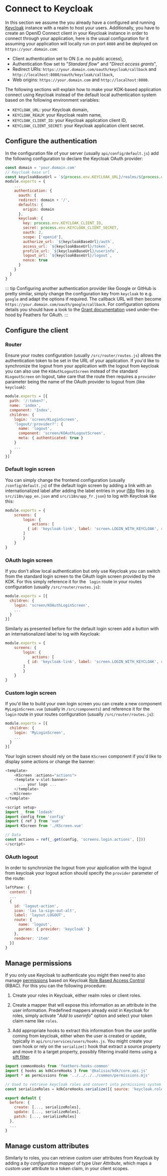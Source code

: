 # Connect to Keycloak

In this section we assume the you already have a configured and running [Keycloak](https://www.keycloak.org) instance with a realm to host your users.
Additionally, you have to create an OpenID Connect client in your Keycloak instance in order to connect through your application, here is the usual configuration for it assuming your application will locally run on port `8080` and be deployed on `https://your.domain.com`:
* Client authentication set to ON (i.e. no public access),
* Authentication flow set to "*Standard flow*" and "*Direct access grants*",
* Redirect URIs: `https://your.domain.com/oauth/keycloak/callback` and `http://localhost:8080/oauth/keycloak/callback`,
* Web origins: `https://your.domain.com` and `http://localhost:8080`.

The following sections will explain how to make your KDK-based application connect using Keycloak instead of the default local authentication system based on the following environment variables:
* `KEYCLOAK_URL`: your Keycloak domain,
* `KEYCLOAK_REALM`: your Keycloak realm name,
* `KEYCLOAK_CLIENT_ID`: your Keycloak application client ID,
* `KEYCLOAK_CLIENT_SECRET`: your Keycloak application client secret.

## Configure the authentication

In the configuration file of your server (usually `api/config/default.js`) add the following configuration to declare the Keycloak OAuth provider:
```js
const domain = 'your.domain.com'
// Keycloak base url
const keycloakBaseUrl = `${process.env.KEYCLOAK_URL}/realms/${process.env.KEYCLOAK_REALM}/protocol/openid-connect`
module.exports = {
	...
	authentication: {
	  oauth: {
      redirect: domain + '/',
      defaults: {
        origin: domain
      },
      keycloak: {
        key: process.env.KEYCLOAK_CLIENT_ID,
        secret: process.env.KEYCLOAK_CLIENT_SECRET,
        oauth: 2,
        scope: ['openid'],
        authorize_url: `${keycloakBaseUrl}/auth`,
        access_url: `${keycloakBaseUrl}/token`,
        profile_url: `${keycloakBaseUrl}/userinfo`,
        logout_url: `${keycloakBaseUrl}/logout`,
        nonce: true
      }
    }
  }
}
```

::: tip
Configuring another authentication provider like Google or GitHub is pretty similar, simply change the configuration key from `keycloak` to e.g. `google` and adapt the options if required. The callback URL will then become `https://your.domain.com/oauth/google/callback`.
For configuration options details you should have a look to the [Grant documentation](https://github.com/simov/grant) used under-the-hood by Feathers for OAuth.
:::

## Configure the client

### Router

Ensure your routes configuration (usually `/src/router/routes.js`) allows the authentication token to be set in the URL of your application. If you'd like to synchronize the logout from your application with the logout from keycloak you can also use the `KOAuthLogoutScreen` instead of the standard `KLogoutScreen` on logout, take care that the route then requires a `provider` parameter being the name of the OAuth provider to logout from (like `keycloak`):
```js
module.exports = [{
  path: '/:token?',
  name: 'index',
  component: 'Index',
  children: {
    login: 'screen/KLoginScreen',
    'logout/:provider?': {
      name: 'logout',
      component: 'screen/KOAuthLogoutScreen',
      meta: { authenticated: true }
    }
    ...
  }
}]
```

### Default login screen

You can simply change the frontend configuration (usually `/config/default.js`) of the default login screen by adding a link with an internationalized label after adding the label entries in your [i18n](https://kalisio.github.io/kdk/api/core/application.html#i18n) files (e.g. `src/i18n/app_en.json` and `src/i18n/app_fr.json`) to log with Keycloak like this:
```js
module.exports = {
	screens: {
		login: {
			actions: [
	      { id: 'keycloak-link', label: 'screen.LOGIN_WITH_KEYCLOAK', route: { url: '/oauth/keycloak' } }
	    ]
		}
	}
}
```

### OAuth login screen

If you don't allow local authentication but only use Keycloak you can switch from the standard login screen to the OAuth login screen provided by the KDK.
For this simply reference it for the ` login` route in your routes configuration (usually `/src/router/routes.js`):
```js
module.exports = [{
  children: {
    login: 'screen/KOAuthLoginScreen',
    ...
  }
}]
```

Similarly as presented before for the default login screen add a button with an internationalized label to log with Keycloak:
```js
module.exports = {
	screens: {
		login: {
			actions: [
	      { id: 'keycloak-link', label: 'screen.LOGIN_WITH_KEYCLOAK', renderer: 'form-button', route: { url: '/oauth/keycloak' } }
	    ]
		}
	}
}
```

### Custom login screen

If you'd like to build your own login screen you can create a new component `MyLoginScreen.vue` (usually in `/src/components`) and reference it for the ` login` route in your routes configuration (usually `/src/router/routes.js`):
```js
module.exports = [{
  children: {
    login: 'MyLoginScreen',
    ...
  }
}]
```

Your login screen should rely on the base `KScreen` component if you'd like to display some actions or change the banner:
```js
<template>
	<KScreen :actions="actions">
    <template v-slot:banner>
      ... your logo ...
    </template>
  </KScreen>
</template>

<script setup>
import _ from 'lodash'
import config from 'config'
import { ref } from 'vue'
import KScreen from './KScreen.vue'

// Data
const actions = ref(_.get(config, 'screens.login.actions', []))
</script>
```

### OAuth logout

In order to synchronize the logout from your application with the logout from keycloak your logout action should specify the `provider` parameter of the route:
```js
leftPane: {
  content: [
  ...
  {
    id: 'logout-action',
    icon: 'las la-sign-out-alt',
    label: 'layout.LOGOUT',
    route: {
      name: 'logout',
      params: { provider: 'keycloak' }
    },
    renderer: 'item'
  }]
}
```

## Manage permissions

If you only use Keycloak to authenticate you might then need to also manage [permissions](./permissions.md) based on Keycloak [Role Based Access Control](https://en.wikipedia.org/wiki/Role-based_access_control) (RBAC). For this you can the following procedure:

1) Create your roles in Keycloak, either realm roles or client roles.

2) Create a mapper that will expose this information as an attribute in the user information. Predefined mappers already exist in Keycloak for roles, simply activate "*Add to userinfo*" option and select your token claim name like `roles`.

3) Add appropriate hooks to extract this information from the user profile coming from keycloak, either when the user is created or update, typically in `api/src/services/users/hooks.js`. You might create your own hook or rely on the `serialize()` hook that extract a source property and move it to a target property, possibly filtering invalid items using a [sift filter](https://github.com/crcn/sift.js).

```js
import commonHooks from 'feathers-hooks-common'
import { hooks as kdkCoreHooks } from '@kalisio/kdk/core.api.js'
import * as permissions from '../../../../common/permissions.mjs'

// Used to retrieve keycloak roles and convert into permissions system
const serializeRoles = kdkCoreHooks.serialize([{ source: 'keycloak.roles', target: 'permissions', filter: { $in: permissions.RoleNames } }])

export default {
  before: {
    create: [..., serializeRoles],
    update: [..., serializeRoles],
    patch: [..., serializeRoles]
  },
  ...
}

```

## Manage custom attributes

Similarly to roles, you can retrieve custom user attributes from Keycloak by adding a *by configuration mapper* of type *User Attribute*, which maps a custom user attribute to a token claim, in your client scopes.

